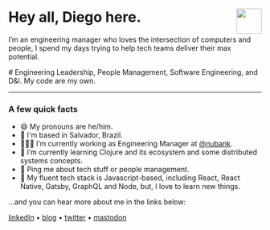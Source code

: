 #  Hey all, Diego here.  [<img src="https://github.com/diegocoxta/diegocoxta/blob/master/dcicon.png" width="50" align="right" />](https://diegocosta.me)

I’m an engineering manager who loves the intersection of computers and people, I spend my days trying to help tech teams deliver their max potential.

#️ Engineering Leadership, People Management, Software Engineering, and D&I. My code are my own.

---

### A few quick facts

- 😄  My pronouns are he/him.  
- 📍  I'm based in Salvador, Brazil.
- 👨🏿‍💻  I’m currently working as Engineering Manager at [@nubank](https://github.com/nubank).  
- 🌱  I’m currently learning Clojure and its ecosystem and some distributed systems concepts.  
- 💬  Ping me about tech stuff or people management.  
- 🔨  My fluent tech stack is Javascript-based, including React, React Native, Gatsby, GraphQL and Node, but, I love to learn new things.  

...and you can hear more about me in the links below:

[linkedIn](https://www.linkedin.com/in/diegocoxta/) • [blog](https://diegocosta.me) • [twitter](https://twitter.com/diegocoxta) • [mastodon](https://mastodon.social/@diegocoxta)


